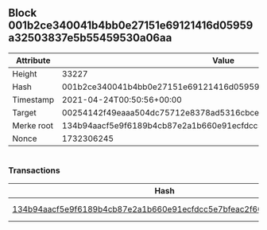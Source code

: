 ## Block 001b2ce340041b4bb0e27151e69121416d05959a32503837e5b55459530a06aa

Attribute | Value
--- | ---
Height | 33227
Hash | 001b2ce340041b4bb0e27151e69121416d05959a32503837e5b55459530a06aa
Timestamp | 2021-04-24T00:50:56+00:00
Target | 00254142f49eaaa504dc75712e8378ad5316cbcead634704b3734b6271167cc4
Merke root | 134b94aacf5e9f6189b4cb87e2a1b660e91ecfdcc5e7bfeac2f6058808dadae2
Nonce | 1732306245

```

```

### Transactions

Hash | Amount
--- | ---
[134b94aacf5e9f6189b4cb87e2a1b660e91ecfdcc5e7bfeac2f6058808dadae2](134b94aacf5e9f6189b4cb87e2a1b660e91ecfdcc5e7bfeac2f6058808dadae2.md) | 10.00000000 SKEPTI 
